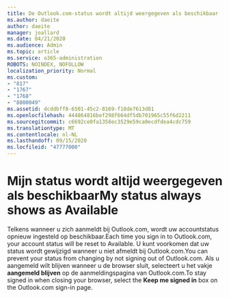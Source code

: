 ```yaml
---
title: De Outlook.com-status wordt altijd weergegeven als beschikbaar
ms.author: daeite
author: daeite
manager: joallard
ms.date: 04/21/2020
ms.audience: Admin
ms.topic: article
ms.service: o365-administration
ROBOTS: NOINDEX, NOFOLLOW
localization_priority: Normal
ms.custom:
- "817"
- "1767"
- "1768"
- "8000049"
ms.assetid: dcddbff8-6501-45c2-8169-f18de7613d81
ms.openlocfilehash: 444864816bef298f664df5db701965c55f6d2211
ms.sourcegitcommit: c6692ce0fa1358ec3529e59ca0ecdfdea4cdc759
ms.translationtype: MT
ms.contentlocale: nl-NL
ms.lasthandoff: 09/15/2020
ms.locfileid: "47777000"
---
```

# <a name="my-status-always-shows-as-available"></a><span data-ttu-id="4ef3c-102">Mijn status wordt altijd weergegeven als beschikbaar</span><span class="sxs-lookup"><span data-stu-id="4ef3c-102">My status always shows as Available</span></span>

<span data-ttu-id="4ef3c-103">Telkens wanneer u zich aanmeldt bij Outlook.com, wordt uw accountstatus opnieuw ingesteld op beschikbaar.</span><span class="sxs-lookup"><span data-stu-id="4ef3c-103">Each time you sign in to Outlook.com, your account status will be reset to Available.</span></span> <span data-ttu-id="4ef3c-104">U kunt voorkomen dat uw status wordt gewijzigd wanneer u niet afmeldt bij Outlook.com.</span><span class="sxs-lookup"><span data-stu-id="4ef3c-104">You can prevent your status from changing by not signing out of Outlook.com.</span></span> <span data-ttu-id="4ef3c-105">Als u aangemeld wilt blijven wanneer u de browser sluit, selecteert u het vakje **aangemeld blijven** op de aanmeldingspagina van Outlook.com.</span><span class="sxs-lookup"><span data-stu-id="4ef3c-105">To stay signed in when closing your browser, select the **Keep me signed in** box on the Outlook.com sign-in page.</span></span>
